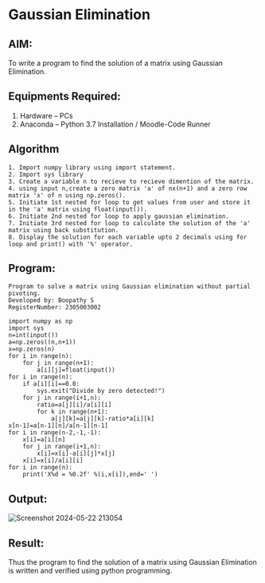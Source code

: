 # Gaussian Elimination

## AIM:
To write a program to find the solution of a matrix using Gaussian Elimination.

## Equipments Required:
1. Hardware – PCs
2. Anaconda – Python 3.7 Installation / Moodle-Code Runner

## Algorithm
```
1. Import numpy library using import statement.
2. Import sys library
3. Create a variable n to recieve to recieve dimention of the matrix.
4. using input n,create a zero matrix 'a' of nx(n+1) and a zero row matrix 'x' of n using np.zeros().
5. Initiate 1st nested for loop to get values from user and store it in the 'a' matrix using float(input()).
6. Initiate 2nd nested for loop to apply gaussian elimination.
7. Initiate 3rd nested for loop to calculate the solution of the 'a' matrix using back substitution.
8. Display the solution for each variable upto 2 decimals using for loop and print() with '%' operator.
```
## Program:
```
Program to solve a matrix using Gaussian elimination without partial pivoting.
Developed by: Boopathy S
RegisterNumber: 2305003002

import numpy as np
import sys
n=int(input())
a=np.zeros((n,n+1))
x=np.zeros(n)
for i in range(n):
    for j in range(n+1):
        a[i][j]=float(input())
for i in range(n):
    if a[i][i]==0.0:
        sys.exit("Divide by zero detected!")
    for j in range(i+1,n):
        ratio=a[j][i]/a[i][i]
        for k in range(n+1):
            a[j][k]=a[j][k]-ratio*a[i][k]
x[n-1]=a[n-1][n]/a[n-1][n-1]
for i in range(n-2,-1,-1):
    x[i]=a[i][n]
    for j in range(i+1,n):
        x[i]=x[i]-a[i][j]*x[j]
    x[i]=x[i]/a[i][i]
for i in range(n):
    print('X%d = %0.2f' %(i,x[i]),end=' ')
```
## Output:
![Screenshot 2024-05-22 213054](https://github.com/BOOPATHYS0660/Gaussian/assets/155909381/c27cffe8-0b3a-4cf8-a6bb-61fdfc96a53b)

## Result:
Thus the program to find the solution of a matrix using Gaussian Elimination is written and verified using python programming.

